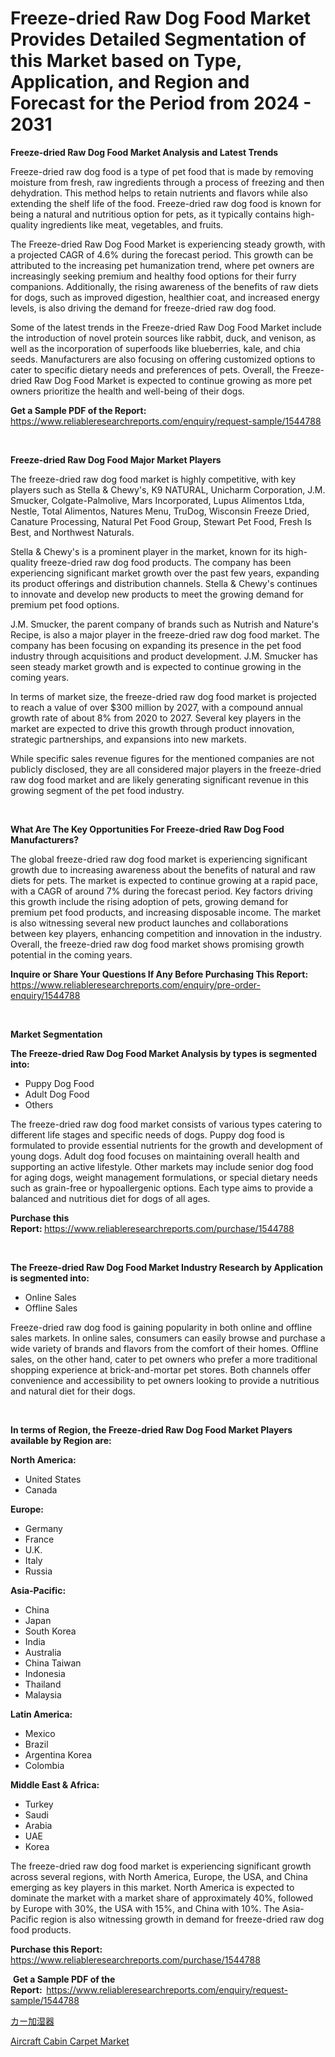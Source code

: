 <p><h1>Freeze-dried Raw Dog Food Market Provides Detailed Segmentation of this Market based on Type, Application, and Region and Forecast for the Period from 2024 - 2031</h1></p><p><strong>Freeze-dried Raw Dog Food Market Analysis and Latest Trends</strong></p>
<p><p>Freeze-dried raw dog food is a type of pet food that is made by removing moisture from fresh, raw ingredients through a process of freezing and then dehydration. This method helps to retain nutrients and flavors while also extending the shelf life of the food. Freeze-dried raw dog food is known for being a natural and nutritious option for pets, as it typically contains high-quality ingredients like meat, vegetables, and fruits.</p><p>The Freeze-dried Raw Dog Food Market is experiencing steady growth, with a projected CAGR of 4.6% during the forecast period. This growth can be attributed to the increasing pet humanization trend, where pet owners are increasingly seeking premium and healthy food options for their furry companions. Additionally, the rising awareness of the benefits of raw diets for dogs, such as improved digestion, healthier coat, and increased energy levels, is also driving the demand for freeze-dried raw dog food.</p><p>Some of the latest trends in the Freeze-dried Raw Dog Food Market include the introduction of novel protein sources like rabbit, duck, and venison, as well as the incorporation of superfoods like blueberries, kale, and chia seeds. Manufacturers are also focusing on offering customized options to cater to specific dietary needs and preferences of pets. Overall, the Freeze-dried Raw Dog Food Market is expected to continue growing as more pet owners prioritize the health and well-being of their dogs.</p></p>
<p><strong>Get a Sample PDF of the Report:&nbsp;</strong> <a href="https://www.reliableresearchreports.com/enquiry/request-sample/1544788">https://www.reliableresearchreports.com/enquiry/request-sample/1544788</a></p>
<p>&nbsp;</p>
<p><strong>Freeze-dried Raw Dog Food Major Market Players</strong></p>
<p><p>The freeze-dried raw dog food market is highly competitive, with key players such as Stella & Chewy's, K9 NATURAL, Unicharm Corporation, J.M. Smucker, Colgate-Palmolive, Mars Incorporated, Lupus Alimentos Ltda, Nestle, Total Alimentos, Natures Menu, TruDog, Wisconsin Freeze Dried, Canature Processing, Natural Pet Food Group, Stewart Pet Food, Fresh Is Best, and Northwest Naturals.</p><p>Stella & Chewy's is a prominent player in the market, known for its high-quality freeze-dried raw dog food products. The company has been experiencing significant market growth over the past few years, expanding its product offerings and distribution channels. Stella & Chewy's continues to innovate and develop new products to meet the growing demand for premium pet food options.</p><p>J.M. Smucker, the parent company of brands such as Nutrish and Nature's Recipe, is also a major player in the freeze-dried raw dog food market. The company has been focusing on expanding its presence in the pet food industry through acquisitions and product development. J.M. Smucker has seen steady market growth and is expected to continue growing in the coming years.</p><p>In terms of market size, the freeze-dried raw dog food market is projected to reach a value of over $300 million by 2027, with a compound annual growth rate of about 8% from 2020 to 2027. Several key players in the market are expected to drive this growth through product innovation, strategic partnerships, and expansions into new markets.</p><p>While specific sales revenue figures for the mentioned companies are not publicly disclosed, they are all considered major players in the freeze-dried raw dog food market and are likely generating significant revenue in this growing segment of the pet food industry.</p></p>
<p>&nbsp;</p>
<p><strong>What Are The Key Opportunities For Freeze-dried Raw Dog Food Manufacturers?</strong></p>
<p><p>The global freeze-dried raw dog food market is experiencing significant growth due to increasing awareness about the benefits of natural and raw diets for pets. The market is expected to continue growing at a rapid pace, with a CAGR of around 7% during the forecast period. Key factors driving this growth include the rising adoption of pets, growing demand for premium pet food products, and increasing disposable income. The market is also witnessing several new product launches and collaborations between key players, enhancing competition and innovation in the industry. Overall, the freeze-dried raw dog food market shows promising growth potential in the coming years.</p></p>
<p><strong>Inquire or Share Your Questions If Any Before Purchasing This Report:</strong> <a href="https://www.reliableresearchreports.com/enquiry/pre-order-enquiry/1544788">https://www.reliableresearchreports.com/enquiry/pre-order-enquiry/1544788</a></p>
<p>&nbsp;</p>
<p><strong>Market Segmentation</strong></p>
<p><strong>The Freeze-dried Raw Dog Food Market Analysis by types is segmented into:</strong></p>
<p><ul><li>Puppy Dog Food</li><li>Adult Dog Food</li><li>Others</li></ul></p>
<p><p>The freeze-dried raw dog food market consists of various types catering to different life stages and specific needs of dogs. Puppy dog food is formulated to provide essential nutrients for the growth and development of young dogs. Adult dog food focuses on maintaining overall health and supporting an active lifestyle. Other markets may include senior dog food for aging dogs, weight management formulations, or special dietary needs such as grain-free or hypoallergenic options. Each type aims to provide a balanced and nutritious diet for dogs of all ages.</p></p>
<p><strong>Purchase this Report:&nbsp;</strong><a href="https://www.reliableresearchreports.com/purchase/1544788">https://www.reliableresearchreports.com/purchase/1544788</a></p>
<p>&nbsp;</p>
<p><strong>The Freeze-dried Raw Dog Food Market Industry Research by Application is segmented into:</strong></p>
<p><ul><li>Online Sales</li><li>Offline Sales</li></ul></p>
<p><p>Freeze-dried raw dog food is gaining popularity in both online and offline sales markets. In online sales, consumers can easily browse and purchase a wide variety of brands and flavors from the comfort of their homes. Offline sales, on the other hand, cater to pet owners who prefer a more traditional shopping experience at brick-and-mortar pet stores. Both channels offer convenience and accessibility to pet owners looking to provide a nutritious and natural diet for their dogs.</p></p>
<p>&nbsp;</p>
<p><strong>In terms of Region, the Freeze-dried Raw Dog Food Market Players available by Region are:</strong></p>
<p>
    <p> <strong> North America: </strong>
        <ul>
            <li>United States</li>
            <li>Canada</li>
        </ul>
        </p> 
    <p> <strong> Europe: </strong>
        <ul>
            <li>Germany</li>
            <li>France</li>
            <li>U.K.</li>
            <li>Italy</li>
            <li>Russia</li>
        </ul>
        </p> 
    <p> <strong> Asia-Pacific: </strong>
        <ul>
            <li>China</li>
            <li>Japan</li>
            <li>South Korea</li>
            <li>India</li>
            <li>Australia</li>
            <li>China Taiwan</li>
            <li>Indonesia</li>
            <li>Thailand</li>
            <li>Malaysia</li>
        </ul>
        </p> 
    <p> <strong> Latin America: </strong>
        <ul>
            <li>Mexico</li>
            <li>Brazil</li>
            <li>Argentina Korea</li>
            <li>Colombia</li>
        </ul>
        </p> 
    <p> <strong> Middle East & Africa: </strong>
        <ul>
            <li>Turkey</li>
            <li>Saudi</li>
            <li>Arabia</li>
            <li>UAE</li>
            <li>Korea</li>
        </ul>
    </p>
    </p>
<p><p>The freeze-dried raw dog food market is experiencing significant growth across several regions, with North America, Europe, the USA, and China emerging as key players in this market. North America is expected to dominate the market with a market share of approximately 40%, followed by Europe with 30%, the USA with 15%, and China with 10%. The Asia-Pacific region is also witnessing growth in demand for freeze-dried raw dog food products.</p></p>
<p><strong>Purchase this Report: </strong><a href="https://www.reliableresearchreports.com/purchase/1544788">https://www.reliableresearchreports.com/purchase/1544788</a></p>
<p>&nbsp;<strong>Get a Sample PDF of the Report:&nbsp;&nbsp;</strong><a href="https://www.reliableresearchreports.com/enquiry/request-sample/1544788">https://www.reliableresearchreports.com/enquiry/request-sample/1544788</a></p>
<p><strong></strong></p>
<p><p><a href="https://github.com/zekaoe592392/Market-Research-Report-List-1/blob/main/71039067163.md">カー加湿器</a></p><p><a href="https://github.com/RickHolmes3/Market-Research-Report-List-4/blob/main/aircraft-cabin-carpet-market.md">Aircraft Cabin Carpet Market</a></p></p>